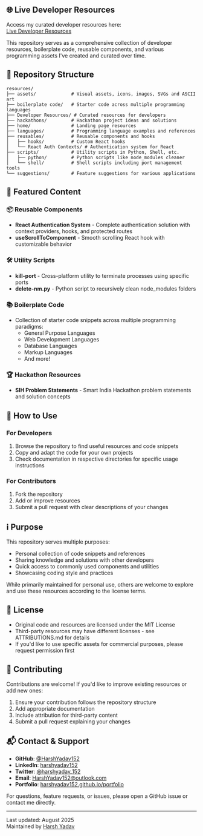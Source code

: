 ## 🌐 Live Developer Resources

Access my curated developer resources here:  
[Live Developer Resources](https://HarshYadav152.me/resources/home)

This repository serves as a comprehensive collection of developer resources, boilerplate code, reusable components, and various programming assets I've created and curated over time.

## 📁 Repository Structure

```
resources/
├── assets/             # Visual assets, icons, images, SVGs and ASCII art
├── boilerplate code/   # Starter code across multiple programming languages
├── Developer Resources/ # Curated resources for developers
├── hackathons/         # Hackathon project ideas and solutions
├── home/               # Landing page resources
├── languages/          # Programming language examples and references
├── reusables/          # Reusable components and hooks
│   ├── hooks/          # Custom React hooks
│   └── React Auth Contexts/ # Authentication system for React
├── scripts/            # Utility scripts in Python, Shell, etc.
│   ├── python/         # Python scripts like node_modules cleaner
│   └── shell/          # Shell scripts including port management tools
└── suggestions/        # Feature suggestions for various applications
```

## 🚀 Featured Content

### 📦 Reusable Components
- **React Authentication System** - Complete authentication solution with context providers, hooks, and protected routes
- **useScrollToComponent** - Smooth scrolling React hook with customizable behavior

### 🛠️ Utility Scripts
- **kill-port** - Cross-platform utility to terminate processes using specific ports
- **delete-nm.py** - Python script to recursively clean node_modules folders

### 📚 Boilerplate Code
- Collection of starter code snippets across multiple programming paradigms:
  - General Purpose Languages
  - Web Development Languages
  - Database Languages
  - Markup Languages
  - And more!

### 🏆 Hackathon Resources
- **SIH Problem Statements** - Smart India Hackathon problem statements and solution concepts

## 🔧 How to Use

### For Developers
1. Browse the repository to find useful resources and code snippets
2. Copy and adapt the code for your own projects
3. Check documentation in respective directories for specific usage instructions

### For Contributors
1. Fork the repository
2. Add or improve resources
3. Submit a pull request with clear descriptions of your changes

## ℹ️ Purpose

This repository serves multiple purposes:
- Personal collection of code snippets and references
- Sharing knowledge and solutions with other developers
- Quick access to commonly used components and utilities
- Showcasing coding style and practices

While primarily maintained for personal use, others are welcome to explore and use these resources according to the license terms.

## 📢 License 

- Original code and resources are licensed under the MIT License
- Third-party resources may have different licenses - see ATTRIBUTIONS.md for details
- If you'd like to use specific assets for commercial purposes, please request permission first

## 🤝 Contributing

Contributions are welcome! If you'd like to improve existing resources or add new ones:

1. Ensure your contribution follows the repository structure
2. Add appropriate documentation
3. Include attribution for third-party content
4. Submit a pull request explaining your changes

## 📬 Contact & Support

- **GitHub**: [@HarshYadav152](https://github.com/HarshYadav152)
- **LinkedIn**: [harshyadav152](https://www.linkedin.com/in/harshyadav152)
- **Twitter**: [@harshyadav_152](https://twitter.com/harshyadav_152)
- **Email**: [HarshYadav152@outlook.com](mailto:HarshYadav152@outlook.com)
- **Portfolio**: [harshyadav152.github.io/portfolio](https://harshyadav152.github.io/portfolio)

For questions, feature requests, or issues, please open a GitHub issue or contact me directly.

---

Last updated: August 2025  
Maintained by [Harsh Yadav](https://github.com/HarshYadav152)